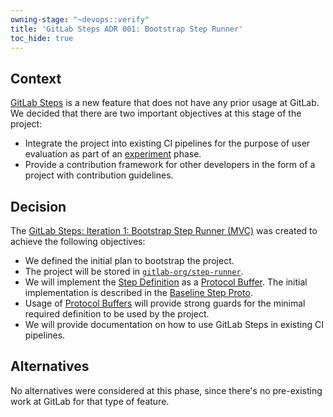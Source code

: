 ```yaml
---
owning-stage: "~devops::verify"
title: 'GitLab Steps ADR 001: Bootstrap Step Runner'
toc_hide: true
---
```


## Context

[GitLab Steps](../index.md) is a new feature that does not have any prior usage at GitLab.
We decided that there are two important objectives at this stage of the project:

- Integrate the project into existing CI pipelines for the purpose of user evaluation as part of an [experiment](https://docs.gitlab.com/ee/policy/experiment-beta-support.html#experiment) phase.
- Provide a contribution framework for other developers in the form of a project with contribution guidelines.

## Decision

The [GitLab Steps: Iteration 1: Bootstrap Step Runner (MVC)](https://gitlab.com/groups/gitlab-org/-/epics/11736)
was created to achieve the following objectives:

- We defined the initial plan to bootstrap the project.
- The project will be stored in [`gitlab-org/step-runner`](https://gitlab.com/gitlab-org/step-runner).
- We will implement the [Step Definition](../step-definition.md) as a [Protocol Buffer](https://protobuf.dev/). The initial implementation is described in the [Baseline Step Proto](../implementation.md).
- Usage of [Protocol Buffers](https://protobuf.dev/) will provide strong guards for the minimal required definition to be used by the project.
- We will provide documentation on how to use GitLab Steps in existing CI pipelines.

## Alternatives

No alternatives were considered at this phase, since there's no pre-existing work at GitLab
for that type of feature.

